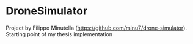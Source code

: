 # DroneSimulator
Project by Filippo Minutella (https://github.com/minu7/drone-simulator). Starting point of my thesis implementation
